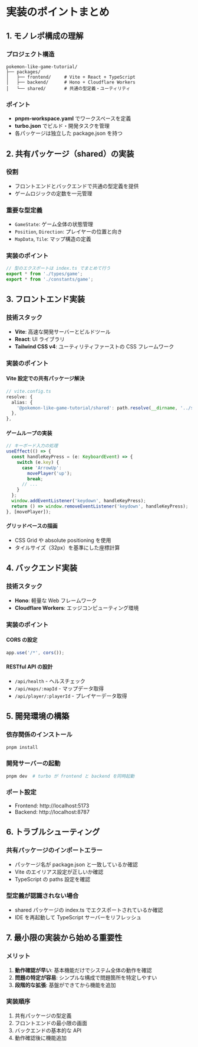 # 実装のポイントまとめ

## 1. モノレポ構成の理解

### プロジェクト構造

```
pokemon-like-game-tutorial/
├── packages/
│   ├── frontend/     # Vite + React + TypeScript
│   ├── backend/      # Hono + Cloudflare Workers
│   └── shared/       # 共通の型定義・ユーティリティ
```

### ポイント

- **pnpm-workspace.yaml** でワークスペースを定義
- **turbo.json** でビルド・開発タスクを管理
- 各パッケージは独立した package.json を持つ

## 2. 共有パッケージ（shared）の実装

### 役割

- フロントエンドとバックエンドで共通の型定義を提供
- ゲームロジックの定数を一元管理

### 重要な型定義

- `GameState`: ゲーム全体の状態管理
- `Position`, `Direction`: プレイヤーの位置と向き
- `MapData`, `Tile`: マップ構造の定義

### 実装のポイント

```typescript
// 型のエクスポートは index.ts でまとめて行う
export * from './types/game';
export * from './constants/game';
```

## 3. フロントエンド実装

### 技術スタック

- **Vite**: 高速な開発サーバーとビルドツール
- **React**: UI ライブラリ
- **Tailwind CSS v4**: ユーティリティファーストの CSS フレームワーク

### 実装のポイント

#### Vite 設定での共有パッケージ解決

```typescript
// vite.config.ts
resolve: {
  alias: {
    '@pokemon-like-game-tutorial/shared': path.resolve(__dirname, '../shared/src'),
  },
},
```

#### ゲームループの実装

```typescript
// キーボード入力の処理
useEffect(() => {
  const handleKeyPress = (e: KeyboardEvent) => {
    switch (e.key) {
      case 'ArrowUp':
        movePlayer('up');
        break;
      // ...
    }
  };
  window.addEventListener('keydown', handleKeyPress);
  return () => window.removeEventListener('keydown', handleKeyPress);
}, [movePlayer]);
```

#### グリッドベースの描画

- CSS Grid や absolute positioning を使用
- タイルサイズ（32px）を基準にした座標計算

## 4. バックエンド実装

### 技術スタック

- **Hono**: 軽量な Web フレームワーク
- **Cloudflare Workers**: エッジコンピューティング環境

### 実装のポイント

#### CORS の設定

```typescript
app.use('/*', cors());
```

#### RESTful API の設計

- `/api/health` - ヘルスチェック
- `/api/maps/:mapId` - マップデータ取得
- `/api/player/:playerId` - プレイヤーデータ取得

## 5. 開発環境の構築

### 依存関係のインストール

```bash
pnpm install
```

### 開発サーバーの起動

```bash
pnpm dev  # turbo が frontend と backend を同時起動
```

### ポート設定

- Frontend: http://localhost:5173
- Backend: http://localhost:8787

## 6. トラブルシューティング

### 共有パッケージのインポートエラー

- パッケージ名が package.json と一致しているか確認
- Vite のエイリアス設定が正しいか確認
- TypeScript の paths 設定を確認

### 型定義が認識されない場合

- shared パッケージの index.ts でエクスポートされているか確認
- IDE を再起動して TypeScript サーバーをリフレッシュ

## 7. 最小限の実装から始める重要性

### メリット

1. **動作確認が早い**: 基本機能だけでシステム全体の動作を確認
2. **問題の特定が容易**: シンプルな構成で問題箇所を特定しやすい
3. **段階的な拡張**: 基盤ができてから機能を追加

### 実装順序

1. 共有パッケージの型定義
2. フロントエンドの最小限の画面
3. バックエンドの基本的な API
4. 動作確認後に機能追加
